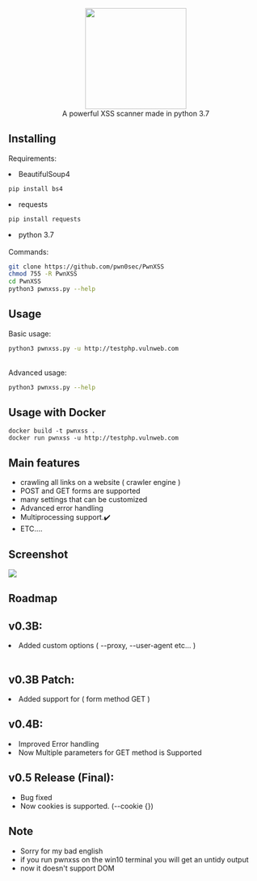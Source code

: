 <p align="center">   
 <img src="images/logo.png" height="200"><br/>
A powerful XSS scanner made in python 3.7<br/>


## Installing 

Requirements: <br/>

<li> BeautifulSoup4 </li>

```bash
pip install bs4
```
<li> requests </li> 

```bash
pip install requests
```
<li> python 3.7 </li>
<br/>
Commands:

```bash
git clone https://github.com/pwn0sec/PwnXSS
chmod 755 -R PwnXSS
cd PwnXSS
python3 pwnxss.py --help 
```
## Usage
Basic usage:

```bash
python3 pwnxss.py -u http://testphp.vulnweb.com
```
<br/>
Advanced usage:

```bash
python3 pwnxss.py --help
```

## Usage with Docker

```
docker build -t pwnxss .
docker run pwnxss -u http://testphp.vulnweb.com
```

## Main features

* crawling all links on a website ( crawler engine )
* POST and GET forms are supported
* many settings that can be customized
* Advanced error handling
* Multiprocessing support.✔️
* ETC....


## Screenshot

<img src="images/screenshot.png">

## Roadmap

v0.3B:
------
<li> Added custom options ( --proxy, --user-agent etc... )</li>
<br/>

v0.3B Patch:
------
<li>Added support for ( form method GET ) </li>

v0.4B:
------
<li>Improved Error handling</li>
<li>Now Multiple parameters for GET method is Supported</li>

v0.5 Release (Final):
------
* Bug fixed
* Now cookies is supported. (--cookie {}) 
## Note
* Sorry for my bad english 
* if you run pwnxss on the win10 terminal you will get an untidy output
* now it doesn't support DOM

